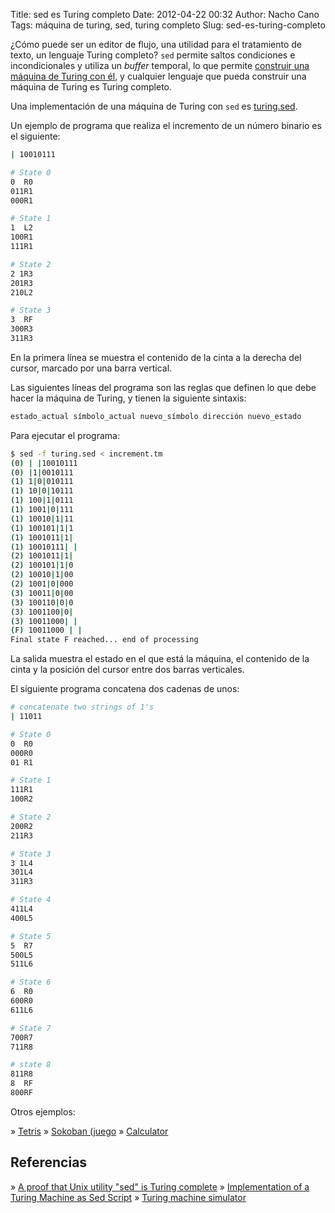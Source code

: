 Title: sed es Turing completo
Date: 2012-04-22 00:32
Author: Nacho Cano
Tags: máquina de turing, sed, turing completo
Slug: sed-es-turing-completo

¿Cómo puede ser un editor de flujo, una utilidad para el tratamiento de
texto, un lenguaje Turing completo? `sed` permite saltos condiciones e
incondicionales y utiliza un _buffer_ temporal, lo que permite
[construir una máquina de Turing con él][], y cualquier lenguaje que
pueda construir una máquina de Turing es Turing completo.

Una implementación de una máquina de Turing con `sed` es [turing.sed][].

Un ejemplo de programa que realiza el incremento de un número binario es
el siguiente:

```bash
| 10010111

# State 0
0  R0
011R1
000R1

# State 1
1  L2
100R1
111R1

# State 2
2 1R3
201R3
210L2

# State 3
3  RF
300R3
311R3
```

En la primera línea se muestra el contenido de la cinta a la derecha del
cursor, marcado por una barra vertical.

Las siguientes líneas del programa son las reglas que definen lo que
debe hacer la máquina de Turing, y tienen la siguiente sintaxis:

```bash
estado_actual símbolo_actual nuevo_símbolo dirección nuevo_estado
```

Para ejecutar el programa:

```bash
$ sed -f turing.sed < increment.tm
(0) | |10010111
(0) |1|0010111
(1) 1|0|010111
(1) 10|0|10111
(1) 100|1|0111
(1) 1001|0|111
(1) 10010|1|11
(1) 100101|1|1
(1) 1001011|1|
(1) 10010111| |
(2) 1001011|1|
(2) 100101|1|0
(2) 10010|1|00
(2) 1001|0|000
(3) 10011|0|00
(3) 100110|0|0
(3) 1001100|0|
(3) 10011000| |
(F) 10011000 | |
Final state F reached... end of processing
```

La salida muestra el estado en el que está la máquina, el contenido de
la cinta y la posición del cursor entre dos barras verticales.

El siguiente programa concatena dos cadenas de unos:

```bash
# concatenate two strings of 1's
| 11011

# State 0
0  R0
000R0
01 R1

# State 1
111R1
100R2

# State 2
200R2
211R3

# State 3
3 1L4
301L4
311R3

# State 4
411L4
400L5

# State 5
5  R7
500L5
511L6

# State 6
6  R0
600R0
611L6

# State 7
700R7
711R8

# state 8
811R8
8  RF
800RF
```

Otros ejemplos:

» [Tetris][]
» [Sokoban (juego][]
» [Calculator][]

Referencias
-----------

» [A proof that Unix utility "sed" is Turing complete][construir una
máquina de Turing con él]
» [Implementation of a Turing Machine as Sed Script][]
» [Turing machine simulator][]

  [construir una máquina de Turing con él]: http://www.catonmat.net/blog/proof-that-sed-is-turing-complete/
    "construir una máquina de Turing con él"
  [turing.sed]: http://www.catonmat.net/ftp/sed/turing.sed
    "turing.sed"
  [Tetris]: http://www.catonmat.net/ftp/sed/sedtris.sed
    "Tetris"
  [Sokoban (juego]: http://www.catonmat.net/ftp/sed/sokoban.sed
    "Sokoban (juego"
  [Calculator]: http://www.catonmat.net/ftp/sed/dc.sed
    "Calculator"
  [Implementation of a Turing Machine as Sed Script]: http://sed.sourceforge.net/grabbag/scripts/turing.txt
    "Implementation of a Turing Machine as Sed Script"
  [Turing machine simulator]: http://morphett.info/turing/turing.html
    "Turing machine simulator"
